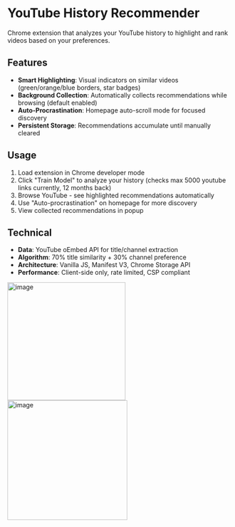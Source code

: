 # YouTube History Recommender

Chrome extension that analyzes your YouTube history to highlight and rank videos based on your preferences.


## Features

- **Smart Highlighting**: Visual indicators on similar videos (green/orange/blue borders, star badges)
- **Background Collection**: Automatically collects recommendations while browsing (default enabled)
- **Auto-Procrastination**: Homepage auto-scroll mode for focused discovery
- **Persistent Storage**: Recommendations accumulate until manually cleared

## Usage

1. Load extension in Chrome developer mode
2. Click "Train Model" to analyze your history (checks max 5000 youtube links currently, 12 months back)
3. Browse YouTube - see highlighted recommendations automatically
4. Use "Auto-procrastination" on homepage for more discovery
5. View collected recommendations in popup

## Technical

- **Data**: YouTube oEmbed API for title/channel extraction
- **Algorithm**: 70% title similarity + 30% channel preference
- **Architecture**: Vanilla JS, Manifest V3, Chrome Storage API
- **Performance**: Client-side only, rate limited, CSP compliant

<img width="265" alt="image" src="https://github.com/user-attachments/assets/8873902c-2b3e-4768-b8de-33e660aaa486" />

<img width="269" alt="image" src="https://github.com/user-attachments/assets/45dceaa5-5d45-4885-bea3-0703cb9d5a7d" />
